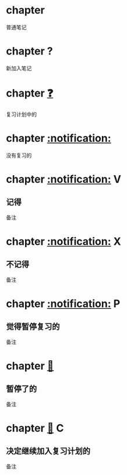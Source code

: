 # chapter

普通笔记

# chapter    ?  

新加入笔记

# chapter    [:question:](SOH0000001EOT)  ​

复习计划中的

# chapter    [:notification:](SOH0000003EOT)  ​

没有复习的

# chapter    [:notification:](SOH0000004EOT)  ​V

记得
---
备注

# chapter    [:notification:](SOH0000005EOT)  ​X

不记得
---
备注

# chapter    [:notification:](SOH0000006EOT)  ​P

觉得暂停复习的
---
备注

# chapter    [:closed_book:](SOH0000007EOT)  ​

暂停了的
---
备注

# chapter    [:closed_book:](SOH0000008EOT)  ​C

决定继续加入复习计划的
---
备注